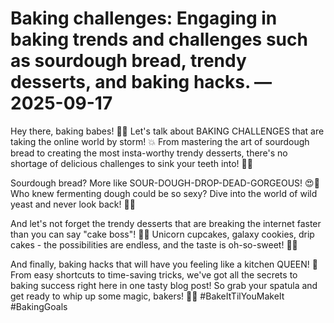# Baking challenges: Engaging in baking trends and challenges such as sourdough bread, trendy desserts, and baking hacks. — 2025-09-17

Hey there, baking babes! 🍰🔥 Let's talk about BAKING CHALLENGES that are taking the online world by storm! 💥 From mastering the art of sourdough bread to creating the most insta-worthy trendy desserts, there's no shortage of delicious challenges to sink your teeth into! 🍞🍫

Sourdough bread? More like SOUR-DOUGH-DROP-DEAD-GORGEOUS! 😍🥖 Who knew fermenting dough could be so sexy? Dive into the world of wild yeast and never look back! 💪😉

And let's not forget the trendy desserts that are breaking the internet faster than you can say "cake boss"! 🎂📸 Unicorn cupcakes, galaxy cookies, drip cakes - the possibilities are endless, and the taste is oh-so-sweet! 🌈🍪

And finally, baking hacks that will have you feeling like a kitchen QUEEN! 👑 From easy shortcuts to time-saving tricks, we've got all the secrets to baking success right here in one tasty blog post! So grab your spatula and get ready to whip up some magic, bakers! 🥄✨ #BakeItTilYouMakeIt #BakingGoals